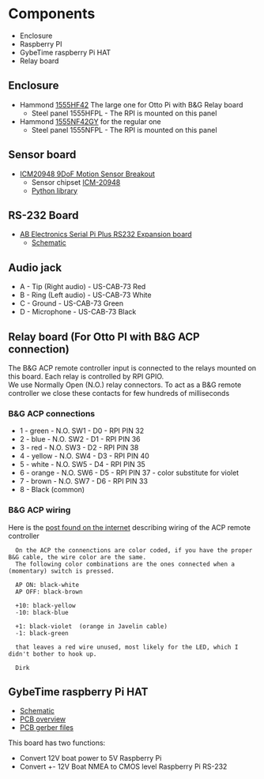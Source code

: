 # Components
- Enclosure
- Raspberry PI
- GybeTime raspberry Pi HAT
- Relay board

## Enclosure 

- Hammond [1555HF42](1555HF42GY.pdf) The large one for Otto Pi with B&G Relay board 
  - Steel panel 1555HFPL - The RPI is mounted on this panel
- Hammond [1555NF42GY](1555NF42.pdf) for the regular one
  - Steel panel 1555NFPL - The RPI is mounted on this panel

## Sensor board 
- [ICM20948 9DoF Motion Sensor Breakout](https://shop.pimoroni.com/products/icm20948)
  - Sensor chipset [ICM-20948](DS-000189-ICM-20948-v1.3.pdf)
  - [Python library](https://github.com/pimoroni/icm20948-python)    

## RS-232 Board
- [AB Electronics  Serial Pi Plus RS232 Expansion board](https://www.abelectronics.co.uk/p/51/serial-pi-plus)
  - [Schematic](schematic-serial-pi-plus.pdf) 

## Audio jack
- A - Tip (Right audio) - US-CAB-73 Red 
- B - Ring (Left audio) - US-CAB-73 White
- C - Ground            - US-CAB-73 Green
- D - Microphone        - US-CAB-73 Black

## Relay board (For Otto PI with B&G ACP connection) 
The B&G ACP remote controller input is connected to the relays 
mounted on this board. Each relay is controlled by RPI GPIO.   
We use Normally Open (N.O.) relay connectors. 
To act as a B&G remote controller we close these contacts for few hundreds of milliseconds  

### B&G ACP connections

- 1 - green - N.O. SW1  - D0 - RPI PIN 32
- 2 - blue  - N.O. SW2  - D1  - RPI PIN 36
- 3 - red  - N.O. SW3  - D2  - RPI PIN 38
- 4 - yellow  - N.O. SW4 - D3  - RPI PIN 40
- 5 - white  - N.O. SW5 - D4  - RPI PIN 35  
- 6 - orange  - N.O. SW6 - D5  - RPI PIN 37 - color substitute for violet
- 7 - brown  - N.O. SW7 - D6  - RPI PIN 33
- 8 - Black (common) 

### B&G ACP wiring

Here is the [post found on the internet](https://www.cruisersforum.com/forums/f116/b-and-g-h1000-pilot-handheld-wires-meaning-78713.html)
describing wiring of the ACP remote controller    

```  
  On the ACP the connenctions are color coded, if you have the proper B&G cable, the wire color are the same.
  The following color combinations are the ones connected when a (momentary) switch is pressed.
  
  AP ON: black-white
  AP OFF: black-brown
  
  +10: black-yellow
  -10: black-blue
  
  +1: black-violet  (orange in Javelin cable)
  -1: black-green
  
  that leaves a red wire unused, most likely for the LED, which I didn't bother to hook up.
  
  Dirk
```

## GybeTime raspberry Pi HAT

- [Schematic](gybetime_schem.pdf) 
- [PCB overview](gybetime_pcb.png) 
- [PCB gerber files](gybetime-gerber)

This board has two functions:

- Convert 12V boat power to 5V Raspberry Pi
- Convert +- 12V Boat NMEA to CMOS level Raspberry Pi RS-232 

